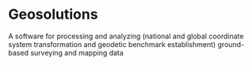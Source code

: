 # Geosolutions
A software for processing and analyzing (national and global coordinate system transformation and geodetic benchmark establishment) ground-based surveying and mapping data
